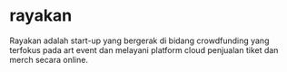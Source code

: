# rayakan
Rayakan adalah start-up yang bergerak di bidang crowdfunding yang terfokus pada art event dan melayani platform cloud penjualan tiket dan merch secara online.
